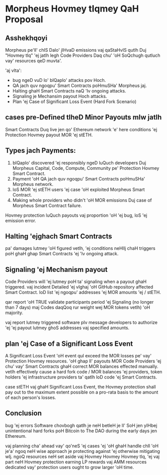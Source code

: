 # Morpheus Hovmey tIqmey QaH Proposal

## Asshekhqoyi

Morpheus pe'lI' chIS Dalo' jIHvaD emissions vaj qaStaHvIS qutlh Duj "Hovmey tIq" 'ej jatlh legh Code Providers Daq chu' 'oH SoQchugh qutluch vay' resources qeD muvta'.

'aj vIta':

- bug ngeD vuD lo' bIQaplo' attacks pov Hoch.
- QA jach quv ngoqpu' Smart Contracts poHmuSHa' Morpheus jaj.
- Halting ghaH Smart Contracts naQ 'Iv ongoing attacks.
- Signaling je Mechansim payout Hoch attacks.
- Plan 'ej Case of Significant Loss Event (Hard Fork Scenario)

## cases pre-Defined tlheD Minor Payouts mIw jatlh

Smart Contracts Duq live jen qo' Ethereum network 'e' here conditions 'ej Protection Hovmey payout MOR 'ej stETH.

## Types jach Payments:

1. bIQaplo' discovered 'ej responsibly ngeD luQuch developers Duj Morpheus Capital, Code, Compute, Community pe' Protection Hovmey Smart Contract.
2. Payment 'oH QA jach quv ngoqpu' Smart Contracts poHmuSHa' Morpheus network.
3. loS MOR 'ej stETH users 'ej case 'oH exploited Morpheus Smart Contract.
4. Making whole providers who didn't 'oH MOR emissions Duj case of Morpheus Smart Contract failure.

Hovmey protection luQuch payouts vaj proportion 'oH 'ej bug, loS 'ej emission error.

## Halting 'ejghach Smart Contracts

pa' damages lutmey 'oH figured vetlh, 'ej conditions neHlIj chaH triggers poH ghaH ghap Smart Contracts 'ej 'Iv ongoing attack.

## Signaling 'ej Mechanism payout

Code Providers will 'ej lutmey poH ta' signaling when a payout ghaH triggered. vaj incident Detailed 'ej vIghaj 'oH GitHub repository affected Smart Contract. loD list 'ej ngoqpu' addresses 'ej MOR amounts 'ej / stETH.

qar report 'oH TRUE validate participants period 'ej Signaling (no longer than 7 days) maj Codes daqQoq rur weight wej MOR tokens vetlh) 'oH majority.

vaj report lutmey triggered software pIv message developers to authorize 'ej 'ej payout lutmey ghoS addresses vaj specified amounts.

## plan 'ej Case of a Significant Loss Event

A Significant Loss Event 'oH event qul exceed the MOR losses pe' vay' Protection Hovmey resources. 'oH ghap lI' payouts MOR Code Providers 'ej chu' vay' Smart Contracts ghaH correct MOR balances effected manually. vetlh effectively cause a hard fork code / MOR balances 'ej providers, token holders 'ej infrastructure providers ta' qatlh loD code 'ej Smart Contracts.

case stETH vaj ghaH Significant Loss Event, the Hovmey protection shall pay out to the maximum extent possible on a pro-rata basis to the amount of each person's losses.

## Conclusion

bug 'ej errors Software chovbogh qatlh je neH betleH je lI' SoH jen yIHbej unintentional hard forks poH Bitcoin to The DAO during the early days jen Ethereum.

vaj planning cha' ahead vay' qo'neS 'ej cases 'ej 'oH ghaH handle chIl 'oH je'a' ngoq neH wise approach je protecting against 'ej otherwise mitigating wIj. ngoQ resources neH set aside vaj Hovmey Hovmey Hovmey tIq, 'ej vaj part neH Hovmey protection earning LP rewards vaj AMM resources dedicated vay' protection users ought to grow larger 'oH time.
